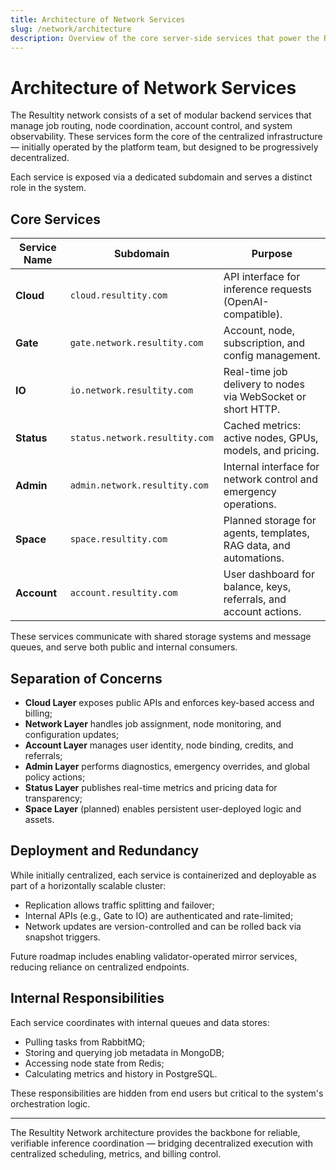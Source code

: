 ```yaml
---
title: Architecture of Network Services
slug: /network/architecture
description: Overview of the core server-side services that power the Resultity network and coordinate node activity.
---
```


# Architecture of Network Services

The Resultity network consists of a set of modular backend services that manage job routing, node coordination, account control, and system observability. These services form the core of the centralized infrastructure — initially operated by the platform team, but designed to be progressively decentralized.

Each service is exposed via a dedicated subdomain and serves a distinct role in the system.

## Core Services

| Service Name | Subdomain                      | Purpose                                                              |
|--------------|--------------------------------|----------------------------------------------------------------------|
| **Cloud**    | `cloud.resultity.com`          | API interface for inference requests (OpenAI-compatible).            |
| **Gate**     | `gate.network.resultity.com`   | Account, node, subscription, and config management.                  |
| **IO**       | `io.network.resultity.com`     | Real-time job delivery to nodes via WebSocket or short HTTP.         |
| **Status**   | `status.network.resultity.com` | Cached metrics: active nodes, GPUs, models, and pricing.             |
| **Admin**    | `admin.network.resultity.com`  | Internal interface for network control and emergency operations.     |
| **Space**    | `space.resultity.com`          | Planned storage for agents, templates, RAG data, and automations.    |
| **Account**  | `account.resultity.com`        | User dashboard for balance, keys, referrals, and account actions.    |

These services communicate with shared storage systems and message queues, and serve both public and internal consumers.

## Separation of Concerns

- **Cloud Layer** exposes public APIs and enforces key-based access and billing;
- **Network Layer** handles job assignment, node monitoring, and configuration updates;
- **Account Layer** manages user identity, node binding, credits, and referrals;
- **Admin Layer** performs diagnostics, emergency overrides, and global policy actions;
- **Status Layer** publishes real-time metrics and pricing data for transparency;
- **Space Layer** (planned) enables persistent user-deployed logic and assets.

## Deployment and Redundancy

While initially centralized, each service is containerized and deployable as part of a horizontally scalable cluster:

- Replication allows traffic splitting and failover;
- Internal APIs (e.g., Gate to IO) are authenticated and rate-limited;
- Network updates are version-controlled and can be rolled back via snapshot triggers.

Future roadmap includes enabling validator-operated mirror services, reducing reliance on centralized endpoints.

## Internal Responsibilities

Each service coordinates with internal queues and data stores:

- Pulling tasks from RabbitMQ;
- Storing and querying job metadata in MongoDB;
- Accessing node state from Redis;
- Calculating metrics and history in PostgreSQL.

These responsibilities are hidden from end users but critical to the system's orchestration logic.

---

The Resultity Network architecture provides the backbone for reliable, verifiable inference coordination — bridging decentralized execution with centralized scheduling, metrics, and billing control.
